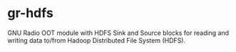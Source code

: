 # gr-hdfs
GNU Radio OOT module with HDFS Sink and Source blocks for reading and writing data to/from Hadoop Distributed File System (HDFS).
